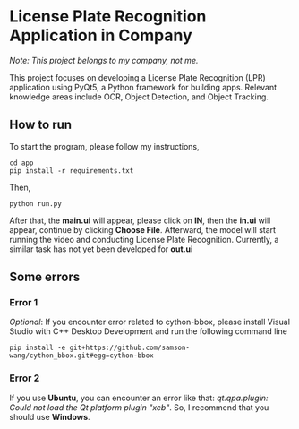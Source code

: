 # License Plate Recognition Application in Company

*Note: This project belongs to my company, not me.*

This project focuses on developing a License Plate Recognition (LPR) application using PyQt5, a Python framework for building apps. Relevant knowledge areas include OCR, Object Detection, and Object Tracking.

## How to run
To start the program, please follow my instructions,

```commandline
cd app
pip install -r requirements.txt
```

Then,

```commandline
python run.py
```

After that, the **main.ui** will appear, please click on **IN**, then the **in.ui** will appear, continue by clicking **Choose File**. Afterward, the model will start running the video and conducting License Plate Recognition. Currently, a similar task has not yet been developed for **out.ui**

## Some errors

### Error 1
*Optional*: If you encounter error related to cython-bbox, please install Visual Studio with C++ Desktop Development and run the following command line

```commandline
pip install -e git+https://github.com/samson-wang/cython_bbox.git#egg=cython-bbox
```
### Error 2
If you use **Ubuntu**, you can encounter an error like that: *qt.qpa.plugin: Could not load the Qt platform plugin "xcb"*. So, I recommend that you should use **Windows**.
